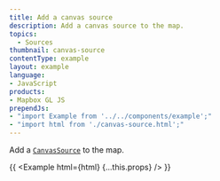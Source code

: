 ```yaml
---
title: Add a canvas source
description: Add a canvas source to the map.
topics:
  - Sources
thumbnail: canvas-source
contentType: example
layout: example
language:
- JavaScript
products:
- Mapbox GL JS
prependJs:
- "import Example from '../../components/example';"
- "import html from './canvas-source.html';"
---
```


Add a [`CanvasSource`](https://maplibre.org/maplibre-gl-js-docs/api/sources/#canvassource) to the map.

{{ <Example html={html} {...this.props} /> }}
